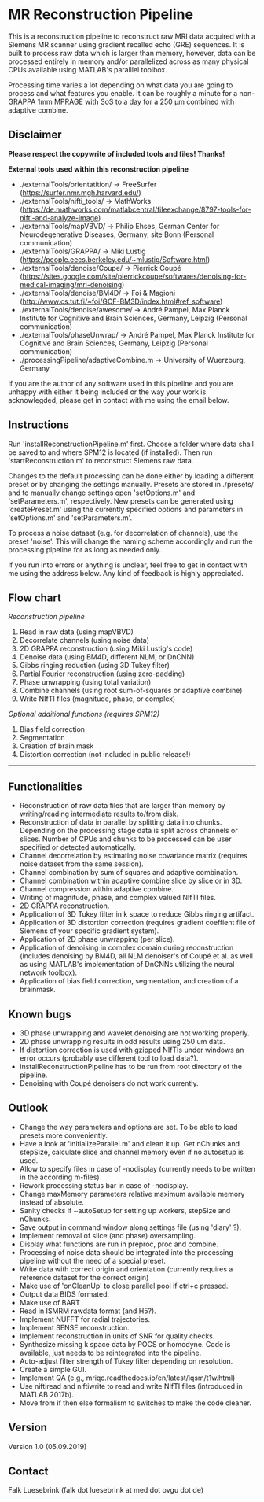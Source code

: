 # MR Reconstruction Pipeline
This is a reconstruction pipeline to reconstruct raw MRI data acquired with a Siemens MR scanner using gradient recalled echo (GRE) sequences. It is built to process raw data which is larger than memory, however, data can be processed entirely in memory and/or parallelized across as many physical CPUs available using MATLAB's paralllel toolbox.

Processing time varies a lot depending on what data you are going to process and what features you enable. It can be roughly a minute for a non-GRAPPA 1mm MPRAGE with SoS to a day for a 250 µm combined with adaptive combine.

## Disclaimer
**Please respect the copywrite of included tools and files! Thanks!**

**External tools used within this reconstruction pipeline**
* ./externalTools/orientatition/ 			-> FreeSurfer (https://surfer.nmr.mgh.harvard.edu/)
* ./externalTools/nifti_tools/				-> MathWorks (https://de.mathworks.com/matlabcentral/fileexchange/8797-tools-for-nifti-and-analyze-image)
* ./externalTools/mapVBVD/ 					-> Philip Ehses, German Center for Neurodegenerative Diseases, Germany, site Bonn (Personal communication)
* ./externalTools/GRAPPA/ 					-> Miki Lustig (https://people.eecs.berkeley.edu/~mlustig/Software.html)
* ./externalTools/denoise/Coupe/			-> Pierrick Coupé (https://sites.google.com/site/pierrickcoupe/softwares/denoising-for-medical-imaging/mri-denoising)
* ./externalTools/denoise/BM4D/ 			-> Foi & Magioni (http://www.cs.tut.fi/~foi/GCF-BM3D/index.html#ref_software)
* ./externalTools/denoise/awesome/			-> André Pampel, Max Planck Institute for Cognitive and Brain Sciences, Germany, Leipzig (Personal communication)
* ./externalTools/phaseUnwrap/				-> André Pampel, Max Planck Institute for Cognitive and Brain Sciences, Germany, Leipzig (Personal communication)
* ./processingPipeline/adaptiveCombine.m 	-> University of Wuerzburg, Germany


If you are the author of any software used in this pipeline and you are unhappy with either it being included or the way your work is acknowlegded, please get in contact with me using the email below. 

## Instructions
Run 'installReconstructionPipeline.m' first. Choose a folder where data shall be saved to and where SPM12 is located (if installed). Then run 'startReconstruction.m' to reconstruct Siemens raw data.
 
Changes to the default processing can be done either by loading a different preset or by changing the settings manually. Presets are stored in ./presets/ and to manually change settings open 'setOptions.m' and 'setParameters.m', respectively. New presets can be generated using 'createPreset.m' using the currently specified options and parameters in 'setOptions.m' and 'setParameters.m'.

To process a noise dataset (e.g. for decorrelation of channels), use the preset 'noise'. This will change the naming scheme accordingly and run the processing pipeline for as long as needed only.

If you run into errors or anything is unclear, feel free to get in contact with me using the address below. Any kind of feedback is highly appreciated.

## Flow chart
*Reconstruction pipeline*
1. Read in raw data (using mapVBVD)
1. Decorrelate channels (using noise data)
1. 2D GRAPPA reconstruction (using Miki Lustig's code)
1. Denoise data (using BM4D, different NLM, or DnCNN)
1. Gibbs ringing reduction (using 3D Tukey filter)
1. Partial Fourier reconstruction (using zero-padding)
1. Phase unwrapping (using total variation)
1. Combine channels (using root sum-of-squares or adaptive combine)
1. Write NIfTI files (magnitude, phase, or complex)

*Optional additional functions (requires SPM12)*
1. Bias field correction
1. Segmentation
1. Creation of brain mask
1. Distortion correction (not included in public release!)
 
************************************************************************
## Functionalities
* Reconstruction of raw data files that are larger than memory by writing/reading intermediate results to/from disk.
* Reconstruction of data in parallel by splitting data into chunks. Depending on the processing stage data is split across channels or slices. Number of CPUs and chunks to be processed can be user specified or detected automatically.
* Channel decorrelation by estimating noise covariance matrix (requires noise dataset from the same session).
* Channel combination by sum of squares and adaptive combination.
* Channel combination within adaptive combine slice by slice or in 3D.
* Channel compression within adaptive combine.
* Writing of magnitude, phase, and complex valued NIfTI files.
* 2D GRAPPA reconstruction.
* Application of 3D Tukey filter in k space to reduce Gibbs ringing artifact.
* Application of 3D distortion correction (requires gradient coeffient file of Siemens of your specific gradient system).
* Application of 2D phase unwrapping (per slice).
* Application of denoising in complex domain during reconstruction (includes denoising by BM4D, all NLM denoiser's of Coupé et al. as well as using MATLAB's implementation of DnCNNs utilizing the neural network toolbox).
* Application of bias field correction, segmentation, and creation of a brainmask.

## Known bugs
* 3D phase unwrapping and wavelet denoising are not working properly.
* 2D phase unwrapping results in odd results using 250 um data.
* If distortion correction is used with gzipped NIfTIs under windows an error occurs (probably use different tool to load data?).
* installReconstructionPipeline has to be run from root directory of the pipeline.
* Denoising with Coupé denoisers do not work currently.

## Outlook
* Change the way parameters and options are set. To be able to load presets more conveniently. 
* Have a look at 'initializeParallel.m' and clean it up. Get nChunks and stepSize, calculate slice and channel memory even if no autosetup is used.        
* Allow to specify files in case of -nodisplay (currently needs to be written in the according m-files)
* Rework processing status bar in case of -nodisplay. 
* Change maxMemory parameters relative maximum available memory instead of absolute.
* Sanity checks if ~autoSetup for setting up workers, stepSize and nChunks.
* Save output in command window along settings file (using 'diary' ?).
* Implement removal of slice (and phase) oversampling. 
* Display what functions are run in preproc, proc and combine.
* Processing of noise data should be integrated into the processing pipeline without the need of a special preset.
* Write data with correct origin and orientation (currently requires a reference dataset for the correct origin)
* Make use of 'onCleanUp' to close parallel pool if ctrl+c pressed.
* Output data BIDS formated.
* Make use of BART
* Read in ISMRM rawdata format (and H5?).
* Implement NUFFT for radial trajectories.
* Implement SENSE reconstruction.
* Implement reconstruction in units of SNR for quality checks.
* Synthesize missing k space data by POCS or homodyne. Code is available, just needs to be reintegrated into the pipeline.
* Auto-adjust filter strength of Tukey filter depending on resolution.
* Create a simple GUI.
* Implement QA (e.g., mriqc.readthedocs.io/en/latest/iqsm/t1w.html)
* Use niftiread and niftiwrite to read and write NIfTI files (introduced in MATLAB 2017b).
* Move from if then else formalism to switches to make the code cleaner.

## Version
Version 1.0 (05.09.2019)
## Contact
Falk Luesebrink (falk dot luesebrink at med dot ovgu dot de)

